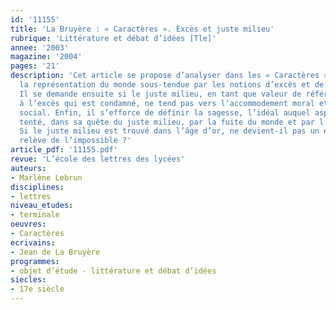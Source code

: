 ```yaml
---
id: '11155'
title: 'La Bruyère : « Caractères ». Excès et juste milieu'
rubrique: 'Littérature et débat d’idées [Tle]'
annee: '2003'
magazine: '2004'
pages: '21'
description: 'Cet article se propose d’analyser dans les « Caractères » de La Bruyère
  la représentation du monde sous-tendue par les notions d’excès et de juste milieu.
  Il se demande ensuite si le juste milieu, en tant que valeur de référence opposée
  à l’excès qui est condamné, ne tend pas vers l’accommodement moral et le conservatisme
  social. Enfin, il s’efforce de définir la sagesse, l’idéal auquel aspire La Bruyère,
  tenté, dans sa quête du juste milieu, par la fuite du monde et par l’indépendance.
  Si le juste milieu est trouvé dans l’âge d’or, ne devient-il pas un excès, puisqu’il
  relève de l’impossible ?'
article_pdf: '11155.pdf'
revue: 'L’école des lettres des lycées'
auteurs:
- Marlène Lebrun
disciplines:
- lettres
niveau_etudes:
- terminale
oeuvres:
- Caractères
ecrivains:
- Jean de La Bruyère
programmes:
- objet d’étude - littérature et débat d’idées
siecles:
- 17e siècle
---
```

